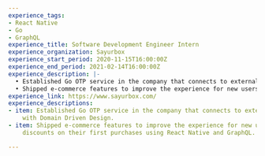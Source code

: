 ```yaml
---
experience_tags:
- React Native
- Go
- GraphQL
experience_title: Software Development Engineer Intern
experience_organization: Sayurbox
experience_start_period: 2020-11-15T16:00:00Z
experience_end_period: 2021-02-14T16:00:00Z
experience_description: |-
  • Established Go OTP service in the company that connects to external SMS gateway with Domain Driven Design.
  • Shipped e-commerce features to improve the experience for new users by enabling discounts on their first purchases using React Native and GraphQL.
experience_link: https://www.sayurbox.com/
experience_descriptions:
- item: Established Go OTP service in the company that connects to external SMS gateway
    with Domain Driven Design.
- item: Shipped e-commerce features to improve the experience for new users by enabling
    discounts on their first purchases using React Native and GraphQL.

---
```

